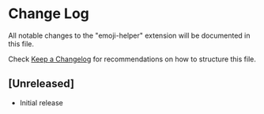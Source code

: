 # Change Log

All notable changes to the "emoji-helper" extension will be documented in this file.

Check [Keep a Changelog](http://keepachangelog.com/) for recommendations on how to structure this file.

## [Unreleased]

- Initial release